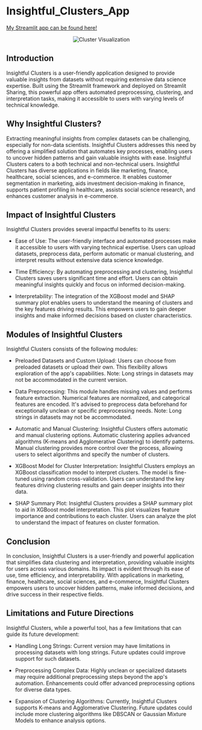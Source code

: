# Insightful_Clusters_App

[My Streamlit app can be found here!](https://aswinram1997-insightful-clusters-app-app-lhh1yn.streamlit.app/)

<p align="center">
  <img src="https://github.com/aswinram1997/Insightful_Clusters_App/assets/102771069/781a4864-ecf1-4084-99df-b5120101c5ca" alt="Cluster Visualization">
</p>

  
## Introduction
Insightful Clusters is a user-friendly application designed to provide valuable insights from datasets without requiring extensive data science expertise. Built using the Streamlit framework and deployed on Streamlit Sharing, this powerful app offers automated preprocessing, clustering, and interpretation tasks, making it accessible to users with varying levels of technical knowledge.

## Why Insightful Clusters?
Extracting meaningful insights from complex datasets can be challenging, especially for non-data scientists. Insightful Clusters addresses this need by offering a simplified solution that automates key processes, enabling users to uncover hidden patterns and gain valuable insights with ease. Insightful Clusters caters to a both technical and non-technical users. Insightful Clusters has diverse applications in fields like marketing, finance, healthcare, social sciences, and e-commerce. It enables customer segmentation in marketing, aids investment decision-making in finance, supports patient profiling in healthcare, assists social science research, and enhances customer analysis in e-commerce.

## Impact of Insightful Clusters
Insightful Clusters provides several impactful benefits to its users:

- Ease of Use: The user-friendly interface and automated processes make it accessible to users with varying technical expertise. Users can upload datasets, preprocess data, perform automatic or manual clustering, and interpret results without extensive data science knowledge.

- Time Efficiency: By automating preprocessing and clustering, Insightful Clusters saves users significant time and effort. Users can obtain meaningful insights quickly and focus on informed decision-making.

- Interpretability: The integration of the XGBoost model and SHAP summary plot enables users to understand the meaning of clusters and the key features driving results. This empowers users to gain deeper insights and make informed decisions based on cluster characteristics.

## Modules of Insightful Clusters
Insightful Clusters consists of the following modules:

- Preloaded Datasets and Custom Upload: Users can choose from preloaded datasets or upload their own. This flexibility allows exploration of the app's capabilities. Note: Long strings in datasets may not be accommodated in the current version.

- Data Preprocessing: This module handles missing values and performs feature extraction. Numerical features are normalized, and categorical features are encoded. It's advised to preprocess data beforehand for exceptionally unclean or specific preprocessing needs. Note: Long strings in datasets may not be accommodated.

- Automatic and Manual Clustering: Insightful Clusters offers automatic and manual clustering options. Automatic clustering applies advanced algorithms (K-means and Agglomerative Clustering) to identify patterns. Manual clustering provides more control over the process, allowing users to select algorithms and specify the number of clusters.

- XGBoost Model for Cluster Interpretation: Insightful Clusters employs an XGBoost classification model to interpret clusters. The model is fine-tuned using random cross-validation. Users can understand the key features driving clustering results and gain deeper insights into their data.

- SHAP Summary Plot: Insightful Clusters provides a SHAP summary plot to aid in XGBoost model interpretation. This plot visualizes feature importance and contributions to each cluster. Users can analyze the plot to understand the impact of features on cluster formation.

## Conclusion
In conclusion, Insightful Clusters is a user-friendly and powerful application that simplifies data clustering and interpretation, providing valuable insights for users across various domains. Its impact is evident through its ease of use, time efficiency, and interpretability. With applications in marketing, finance, healthcare, social sciences, and e-commerce, Insightful Clusters empowers users to uncover hidden patterns, make informed decisions, and drive success in their respective fields. 

## Limitations and Future Directions
Insightful Clusters, while a powerful tool, has a few limitations that can guide its future development:

- Handling Long Strings: Current version may have limitations in processing datasets with long strings. Future updates could improve support for such datasets.

- Preprocessing Complex Data: Highly unclean or specialized datasets may require additional preprocessing steps beyond the app's automation. Enhancements could offer advanced preprocessing options for diverse data types.

- Expansion of Clustering Algorithms: Currently, Insightful Clusters supports K-means and Agglomerative Clustering. Future updates could include more clustering algorithms like DBSCAN or Gaussian Mixture Models to enhance analysis options.





